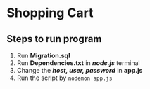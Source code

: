# Shopping Cart

## Steps to run program

1. Run **Migration.sql**
2. Run **Dependencies.txt** in ***node.js*** terminal 
3. Change the ***host, user, password*** in **app.js** 
4. Run the script by ```nodemon app.js```

